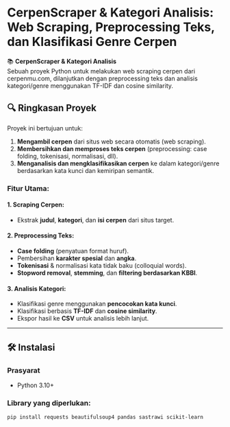 # CerpenScraper & Kategori Analisis: Web Scraping, Preprocessing Teks, dan Klasifikasi Genre Cerpen

📚 **CerpenScraper & Kategori Analisis**  
Sebuah proyek Python untuk melakukan web scraping cerpen dari cerpenmu.com, dilanjutkan dengan preprocessing teks dan analisis kategori/genre menggunakan TF-IDF dan cosine similarity.

## 🔍 Ringkasan Proyek
Proyek ini bertujuan untuk:

1. **Mengambil cerpen** dari situs web secara otomatis (web scraping).
2. **Membersihkan dan memproses teks cerpen** (preprocessing: case folding, tokenisasi, normalisasi, dll).
3. **Menganalisis dan mengklasifikasikan cerpen** ke dalam kategori/genre berdasarkan kata kunci dan kemiripan semantik.

### Fitur Utama:
#### 1. **Scraping Cerpen**:
   - Ekstrak **judul**, **kategori**, dan **isi cerpen** dari situs target.

#### 2. **Preprocessing Teks**:
   - **Case folding** (penyatuan format huruf).
   - Pembersihan **karakter spesial** dan **angka**.
   - **Tokenisasi** & normalisasi kata tidak baku (colloquial words).
   - **Stopword removal**, **stemming**, dan **filtering berdasarkan KBBI**.

#### 3. **Analisis Kategori**:
   - Klasifikasi genre menggunakan **pencocokan kata kunci**.
   - Klasifikasi berbasis **TF-IDF** dan **cosine similarity**.
   - Ekspor hasil ke **CSV** untuk analisis lebih lanjut.

---

## 🛠️ Instalasi

### Prasyarat
- Python 3.10+

### Library yang diperlukan:
```bash
pip install requests beautifulsoup4 pandas sastrawi scikit-learn
